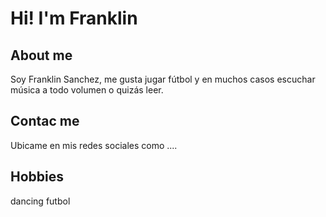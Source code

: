 # Hi! I'm Franklin 

## About me
Soy Franklin Sanchez, me gusta jugar fútbol y en muchos casos escuchar música a todo volumen o quizás leer.

## Contac me
 Ubicame en mis redes sociales como ....
 
## Hobbies
dancing 
futbol